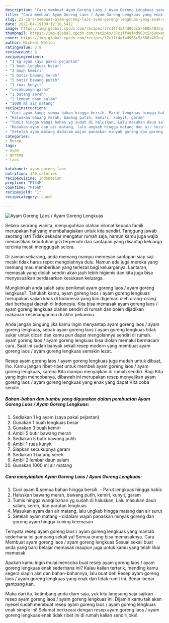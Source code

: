 ```yaml
---
description: "Cara membuat Ayam Goreng Laos / Ayam Goreng Lengkuas yang enak dan Mudah Dibuat"
title: "Cara membuat Ayam Goreng Laos / Ayam Goreng Lengkuas yang enak dan Mudah Dibuat"
slug: 25-cara-membuat-ayam-goreng-laos-ayam-goreng-lengkuas-yang-enak-dan-mudah-dibuat
date: 2021-04-19T00:12:16.541Z
image: https://img-global.cpcdn.com/recipes/37c1ff4af4d963c5/680x482cq70/ayam-goreng-laos-ayam-goreng-lengkuas-foto-resep-utama.jpg
thumbnail: https://img-global.cpcdn.com/recipes/37c1ff4af4d963c5/680x482cq70/ayam-goreng-laos-ayam-goreng-lengkuas-foto-resep-utama.jpg
cover: https://img-global.cpcdn.com/recipes/37c1ff4af4d963c5/680x482cq70/ayam-goreng-laos-ayam-goreng-lengkuas-foto-resep-utama.jpg
author: Micheal Walton
ratingvalue: 3.9
reviewcount: 9
recipeingredient:
- "1 kg ayam saya pakai pejantan"
- "1 buah lengkuas besar"
- "3 buah kemiri"
- "5 butir bawang merah"
- "5 butir bawang putih"
- "1 ruas kunyit"
- "secukupnya garam"
- "1 batang sereh"
- "2 lembar daun salam"
- "1000 ml air matang"
recipeinstructions:
- "Cuci ayam &amp; semua bahan hingga bersih. Parut lengkuas hingga habis"
- "Haluskan bawang merah, bawang putih, kemiri, kunyit, garam"
- "Tumis hingga wangi bahan yg sudah di haluskan, Lalu masukan daun salam, sereh, dan parutan lengkuas"
- "Masukan ayam dan air matang, lalu ungkeb hingga matang dan air surut"
- "Setelah ayam matang didalam wajan panaskan minyak goreng dan goreng ayam hingga kuning keemasan"
categories:
- Resep
tags:
- ayam
- goreng
- laos

katakunci: ayam goreng laos 
nutrition: 149 calories
recipecuisine: Indonesian
preptime: "PT34M"
cooktime: "PT56M"
recipeyield: "1"
recipecategory: Lunch

---
```



![Ayam Goreng Laos / Ayam Goreng Lengkuas](https://img-global.cpcdn.com/recipes/37c1ff4af4d963c5/680x482cq70/ayam-goreng-laos-ayam-goreng-lengkuas-foto-resep-utama.jpg)

Selaku seorang wanita, menyuguhkan olahan nikmat kepada famili merupakan hal yang membahagiakan untuk kita sendiri. Tanggung jawab seorang istri Tidak sekadar mengatur rumah saja, namun kamu juga wajib memastikan kebutuhan gizi terpenuhi dan santapan yang disantap keluarga tercinta mesti menggugah selera.

Di zaman  sekarang, anda memang mampu memesan santapan siap saji meski tidak harus repot mengolahnya dulu. Namun ada juga mereka yang memang mau memberikan yang terlezat bagi keluarganya. Lantaran, memasak yang diolah sendiri akan jauh lebih higienis dan kita juga bisa menyesuaikan berdasarkan kesukaan keluarga. 



Mungkinkah anda salah satu penikmat ayam goreng laos / ayam goreng lengkuas?. Tahukah kamu, ayam goreng laos / ayam goreng lengkuas merupakan sajian khas di Indonesia yang kini digemari oleh orang-orang dari berbagai daerah di Indonesia. Kita bisa memasak ayam goreng laos / ayam goreng lengkuas olahan sendiri di rumah dan boleh dijadikan makanan kesenanganmu di akhir pekanmu.

Anda jangan bingung jika kamu ingin menyantap ayam goreng laos / ayam goreng lengkuas, sebab ayam goreng laos / ayam goreng lengkuas tidak sukar untuk dicari dan kamu pun dapat mengolahnya sendiri di rumah. ayam goreng laos / ayam goreng lengkuas bisa diolah memalui bermacam cara. Saat ini sudah banyak sekali resep modern yang membuat ayam goreng laos / ayam goreng lengkuas semakin lezat.

Resep ayam goreng laos / ayam goreng lengkuas juga mudah untuk dibuat, lho. Kamu jangan ribet-ribet untuk membeli ayam goreng laos / ayam goreng lengkuas, karena Kita mampu menyajikan di rumah sendiri. Bagi Kita yang ingin mencobanya, dibawah ini merupakan resep menyajikan ayam goreng laos / ayam goreng lengkuas yang enak yang dapat Kita coba sendiri.

<!--inarticleads1-->

##### Bahan-bahan dan bumbu yang digunakan dalam pembuatan Ayam Goreng Laos / Ayam Goreng Lengkuas:

1. Sediakan 1 kg ayam (saya pakai pejantan)
1. Gunakan 1 buah lengkuas besar
1. Gunakan 3 buah kemiri
1. Ambil 5 butir bawang merah
1. Sediakan 5 butir bawang putih
1. Ambil 1 ruas kunyit
1. Siapkan secukupnya garam
1. Sediakan 1 batang sereh
1. Ambil 2 lembar daun salam
1. Gunakan 1000 ml air matang




<!--inarticleads2-->

##### Cara menyiapkan Ayam Goreng Laos / Ayam Goreng Lengkuas:

1. Cuci ayam &amp; semua bahan hingga bersih. - Parut lengkuas hingga habis
1. Haluskan bawang merah, bawang putih, kemiri, kunyit, garam
1. Tumis hingga wangi bahan yg sudah di haluskan, Lalu masukan daun salam, sereh, dan parutan lengkuas
1. Masukan ayam dan air matang, lalu ungkeb hingga matang dan air surut
1. Setelah ayam matang - didalam wajan panaskan minyak goreng dan goreng ayam hingga kuning keemasan




Ternyata resep ayam goreng laos / ayam goreng lengkuas yang mantab sederhana ini gampang sekali ya! Semua orang bisa memasaknya. Cara Membuat ayam goreng laos / ayam goreng lengkuas Sesuai sekali buat anda yang baru belajar memasak maupun juga untuk kamu yang telah lihai memasak.

Apakah kamu ingin mulai mencoba buat resep ayam goreng laos / ayam goreng lengkuas enak sederhana ini? Kalau kalian tertarik, mending kamu segera siapin alat dan bahan-bahannya, lalu buat deh Resep ayam goreng laos / ayam goreng lengkuas yang enak dan tidak rumit ini. Benar-benar gampang kan. 

Maka dari itu, ketimbang anda diam saja, yuk kita langsung saja sajikan resep ayam goreng laos / ayam goreng lengkuas ini. Dijamin kamu tak akan nyesel sudah membuat resep ayam goreng laos / ayam goreng lengkuas enak simple ini! Selamat berkreasi dengan resep ayam goreng laos / ayam goreng lengkuas enak tidak ribet ini di rumah kalian sendiri,oke!.

